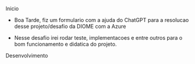 Inicio

- Boa Tarde, fiz um formulario com a ajuda do ChatGPT para a resolucao desse projeto/desafio da DIOME com a Azure

- Nesse desafio irei rodar teste, implementacoes e entre outros para o bom funcionamento e didatica do projeto.


Desenvolvimento

